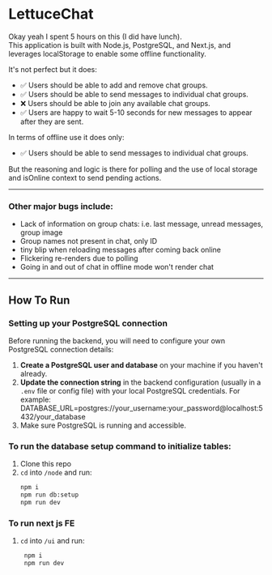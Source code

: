# LettuceChat

Okay yeah I spent 5 hours on this (I did have lunch).<br/>
This application is built with Node.js, PostgreSQL, and Next.js, and leverages localStorage to enable some offline functionality.

It's not perfect but it does:

- ✅ Users should be able to add and remove chat groups.  
- ✅ Users should be able to send messages to individual chat groups.  
- ❌ Users should be able to join any available chat groups.  
- ✅ Users are happy to wait 5-10 seconds for new messages to appear after they are sent.

In terms of offline use it does only:  
- ✅ Users should be able to send messages to individual chat groups.

But the reasoning and logic is there for polling and the use of local storage and isOnline context to send pending actions.

---

### Other major bugs include:
- Lack of information on group chats: i.e. last message, unread messages, group image  
- Group names not present in chat, only ID
- tiny blip when reloading messages after coming back online
- Flickering re-renders due to polling
- Going in and out of chat in offline mode won't render chat

---

## How To Run


### Setting up your PostgreSQL connection

Before running the backend, you will need to configure your own PostgreSQL connection details:

1. **Create a PostgreSQL user and database** on your machine if you haven't already.
2. **Update the connection string** in the backend configuration (usually in a `.env` file or config file) with your local PostgreSQL credentials. For example: DATABASE_URL=postgres://your_username:your_password@localhost:5432/your_database
3. Make sure PostgreSQL is running and accessible.


### To run the database setup command to initialize tables:



1. Clone this repo  
2. `cd` into `/node` and run:
   ```bash
   npm i
   npm run db:setup
   npm run dev

### To run next js FE
1. `cd` into `/ui` and run:
    ```bash
     npm i
     npm run dev



